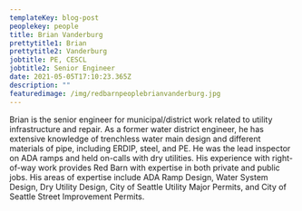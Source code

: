 ```yaml
---
templateKey: blog-post
peoplekey: people
title: Brian Vanderburg
prettytitle1: Brian
prettytitle2: Vanderburg
jobtitle: PE, CESCL
jobtitle2: Senior Engineer
date: 2021-05-05T17:10:23.365Z
description: ""
featuredimage: /img/redbarnpeoplebrianvanderburg.jpg
---
```

<!--StartFragment-->

Brian is the senior engineer for municipal/district work related to utility infrastructure and repair. As a former water district engineer, he has extensive knowledge of trenchless water main design and different materials of pipe, including ERDIP, steel, and PE. He was the lead inspector on ADA ramps and held on-calls with dry utilities. His experience with right-of-way work provides Red Barn with expertise in both private and public jobs. His areas of expertise include ADA Ramp Design, Water System Design, Dry Utility Design, City of Seattle Utility Major Permits, and City of Seattle Street Improvement Permits.

<!--EndFragment-->